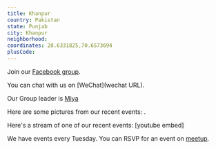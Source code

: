 ```yaml
---
title: Khanpur
country: Pakistan
state: Punjab
city: Khanpur
neighborhood: 
coordinates: 28.6331825,70.6573694
plusCode:
---
```

Join our [Facebook group](https://www.facebook.com/groups/free.code.camp.khanpur).

You can chat with us on [WeChat](wechat URL).

Our Group leader is [Miya](freecodecamp.org/miya)

Here are some pictures from our recent events:
![]().

Here's a stream of one of our recent events:
[youtube embed]

We have events every Tuesday. You can RSVP for an event on [meetup](meetupurl).
